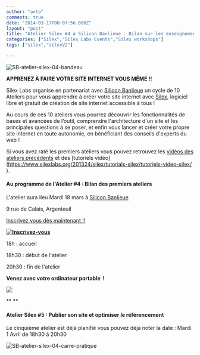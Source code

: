 ```yaml
---
author: "anto"
comments: true
date: "2014-03-17T00:07:56.000Z"
layout: "post"
title: "Atelier Silex #4 à Silicon Banlieue : Bilan sur les enseignements des premiers ateliers"
categories: ["Silex","Silex Labs Events","Silex workshops"]
tags: ["silex","silexV2"]

---
```

![SB-atelier-silex-04-bandeau](https://www.silexlabs.org/wp-content/uploads/2014/02/SB-atelier-silex-04-bandeau.png)

**APPRENEZ À FAIRE VOTRE SITE INTERNET VOUS MÊME !!**


Silex Labs organise en partenariat avec [Silicon Banlieue](http://www.siliconbanlieue.fr/) un cycle de 10 Ateliers pour vous apprendre à créer votre site internet avec [Silex](http://www.silex.me/), logiciel libre et gratuit de création de site internet accessible à tous !




Au cours de ces 10 ateliers vous pourrez découvrir les fonctionnalités de bases et avancées de l’outil, comprendre l'architecture d'un site et les principales questions à se poser, et enfin vous lancer et créer votre propre site internet en toute autonomie, en bénéficiant des conseils d'experts du web !




Si vous avez raté les premiers ateliers vous pouvez retrouvez les [vidéos des ateliers précédents](https://www.silexlabs.org/201165/the-blog/master-class-silex-atelier-2-liens-internes-externes-et-embeded/) et des [tutoriels vidéo](https://www.silexlabs.org/201324/silex/tutorials-silex/tutoriels-video-silex/ ‎).





#### **Au programme de l'Atelier #4 : Bilan des premiers ateliers**




L'atelier aura lieu Mardi 18 mars à [Silicon Banlieue](http://www.siliconbanlieue.fr/contact/)




9 rue de Calais, Argenteuil




[Inscrivez vous dès maintenant !!](http://www.siliconbanlieue.fr/evenements/atelier-silex-4/)




****[![Inscrivez-vous](https://www.silexlabs.org/wp-content/uploads/2014/02/bouton_Inscrivez-vous_bleu.jpg)](http://www.siliconbanlieue.fr/evenements/atelier-silex-4/)****




18h : accueil




18h30 : début de l'atelier




20h30 : fin de l'atelier




**Venez avec votre ordinateur portable  !**




![](https://www.silexlabs.org/wp-content/uploads/2014/01/macbook-silex.png)




** **





#### **Atelier Silex #5 ****: Publier son site et optimiser le référencement******




Le cinquième atelier est déjà planifié vous pouvez déjà noter la date : Mardi 1 Avril de 18h30 à 20h30




![SB-atelier-silex-04-carre-pratique](https://www.silexlabs.org/wp-content/uploads/2014/02/SB-atelier-silex-04-carre-pratique.png)





